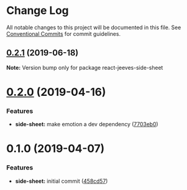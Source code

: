 # Change Log

All notable changes to this project will be documented in this file.
See [Conventional Commits](https://conventionalcommits.org) for commit guidelines.

## [0.2.1](https://github.com/Elanhant/react-jeeves/compare/react-jeeves-side-sheet@0.2.0...react-jeeves-side-sheet@0.2.1) (2019-06-18)

**Note:** Version bump only for package react-jeeves-side-sheet

# [0.2.0](https://github.com/Elanhant/react-jeeves/compare/react-jeeves-side-sheet@0.1.0...react-jeeves-side-sheet@0.2.0) (2019-04-16)

### Features

- **side-sheet:** make emotion a dev dependency ([7703eb0](https://github.com/Elanhant/react-jeeves/commit/7703eb0))

# 0.1.0 (2019-04-07)

### Features

- **side-sheet:** initial commit ([458cd57](https://github.com/Elanhant/react-jeeves/commit/458cd57))
